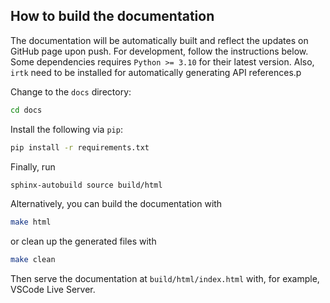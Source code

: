 ## How to build the documentation
The documentation will be automatically built and reflect the updates on GitHub page upon push. For development, follow the instructions below. Some dependencies requires `Python >= 3.10` for their latest version. Also, `irtk` need to be installed for automatically generating API references.p

Change to the `docs` directory:
```bash
cd docs
```

Install the following via `pip`:

```bash
pip install -r requirements.txt
```

Finally, run
```bash
sphinx-autobuild source build/html
```

Alternatively, you can build the documentation with
```bash
make html
```
or clean up the generated files with
```bash
make clean
```
Then serve the documentation at `build/html/index.html` with, for example, VSCode Live Server.